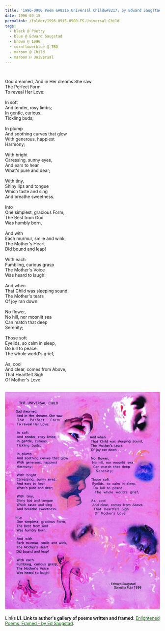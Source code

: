 ```yaml
---
title: '1996-0900 Poem &#8216;Universal Child&#8217; by Edward Saugstad for Shri Ganesha Puja'
date: 1996-09-15
permalink: /folder/1996-0915-0900-ES-Universal-Child
tags:
  - black @ Poetry
  - blue @ Edward Saugstad
  - brown @ 1996
  - cornflowerblue @ TBD
  - maroon @ Child
  - maroon @ Universal
---
```


<br>

<p>
God dreamed,
And in Her dreams She saw<br>
The Perfect Form<br>
To reveal Her Love:<br>
<br>
In soft<br>
And tender, rosy limbs;<br>
In gentle, curious.<br>
Tickling buds;<br>
<br>
In plump<br>
And soothing curves that glow<br>
With generous, happiest<br>
Harmony;<br>
<br>
With bright<br>
Caressing, sunny eyes,<br>
And ears to hear<br>
What's pure and dear;<br>
<br>
With tiny,<br>
Shiny lips and tongue<br>
Which taste and sing<br>
And breathe sweetness.<br>
<br>
Into<br>
One simplest, gracious Form,<br>
The Best from God<br>
Was humbly born,<br>
<br>
And with<br>
Each murmur, smile and wink,<br>
The Mother's Heart<br>
Did bound and leap!<br>
<br>
With each<br>
Fumbling, curious grasp<br>
The Mother's Voice<br>
Was heard to laugh!<br>
<br>
And when<br>
That Child was sleeping sound,<br>
The Mother's tears<br>
Of joy ran down<br>
<br>
No flower,<br>
No hill, nor moonlit sea<br>
Can match that deep<br>
Serenity;<br>
<br>
Those soft<br>
Eyelids, so calm in sleep,<br>
Do lull to peace<br>
The whole world's grief,<br>
<br>
As, cool<br>
And clear, comes from Above,<br>
That Heartfelt Sigh<br>
Of Mother's Love.<br>
</p>

<br>

<div style="text-align: center"><img src="/images/1996-0900_Poem_'The_Universal_Child'_by_Edward_Saugstad.jpg" /></div>

<br>

<wave-list>
<list-title color="DarkSeaGreen" width="25">Links</list-title>
  <list-item color="BlanchedAlmond"  width="285"><b> L1. Link to author's gallery of poems written and framed:</b> <a href="https://imageevent.com/sahaja/art/enlightenedpoemsframedbyedsaugstad"><font color="DarkGreen">Enlightened Poems, Framed - by Ed Saugstad</font></a>. </list-item>
</wave-list>